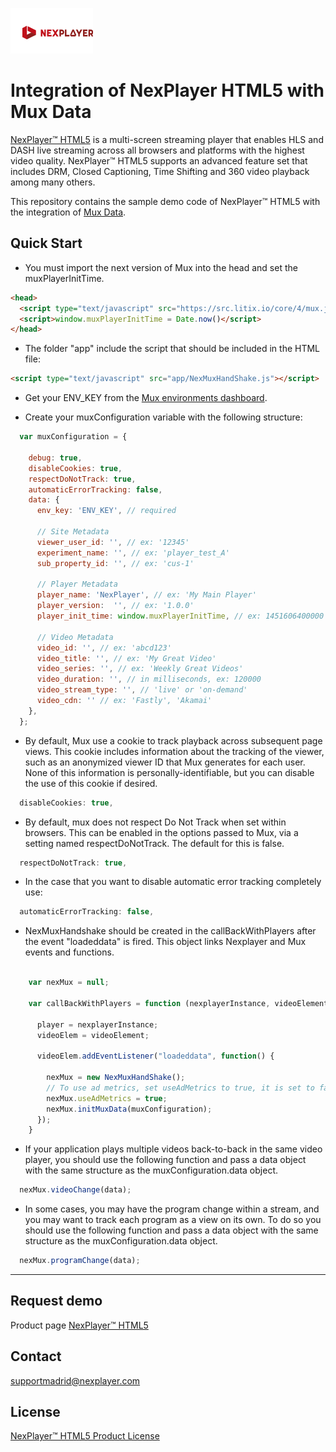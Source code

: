 ![NexPlayer demo home ](images/nexplayer-logo.png)

# Integration of NexPlayer HTML5 with Mux Data

[NexPlayer™ HTML5](https://nexplayersdk.com/nexplayer-html5/) is a multi-screen streaming player that enables HLS and DASH live streaming across all browsers and platforms with the highest video quality. NexPlayer™ HTML5 supports an advanced feature set that includes DRM, Closed Captioning, Time Shifting and 360 video playback among many others.

This repository contains the sample demo code of NexPlayer™ HTML5 with the integration of [Mux Data](https://docs.mux.com/guides/data).

## Quick Start

- You must import the next version of Mux into the head  and set the muxPlayerInitTime.

```html
<head>
  <script type="text/javascript" src="https://src.litix.io/core/4/mux.js"></script>
  <script>window.muxPlayerInitTime = Date.now()</script>
</head>
```

- The folder "app" include the script that should be included in the HTML file:

```html
<script type="text/javascript" src="app/NexMuxHandShake.js"></script>
```

- Get your ENV_KEY from the [Mux environments dashboard](https://dashboard.mux.com/login).

- Create your muxConfiguration variable with the following structure:

```javascript
  var muxConfiguration = {

    debug: true,
    disableCookies: true,
    respectDoNotTrack: true,
    automaticErrorTracking: false,
    data: {
      env_key: 'ENV_KEY', // required

      // Site Metadata
      viewer_user_id: '', // ex: '12345'
      experiment_name: '', // ex: 'player_test_A'
      sub_property_id: '', // ex: 'cus-1'

      // Player Metadata
      player_name: 'NexPlayer', // ex: 'My Main Player'
      player_version:  '', // ex: '1.0.0'
      player_init_time: window.muxPlayerInitTime, // ex: 1451606400000

      // Video Metadata
      video_id: '', // ex: 'abcd123'
      video_title: '', // ex: 'My Great Video'
      video_series: '', // ex: 'Weekly Great Videos'
      video_duration: '', // in milliseconds, ex: 120000
      video_stream_type: '', // 'live' or 'on-demand'
      video_cdn: '' // ex: 'Fastly', 'Akamai'
    },
  };
```

- By default, Mux use a cookie to track playback across subsequent page views. This cookie includes information about the tracking of the viewer, such as an anonymized viewer ID that Mux generates for each user. None of this information is personally-identifiable, but you can disable the use of this cookie if desired.
```javascript
  disableCookies: true,
```

- By default, mux does not respect Do Not Track when set within browsers. This can be enabled in the options passed to Mux, via a setting named respectDoNotTrack. The default for this is false.
```javascript
  respectDoNotTrack: true,
```

- In the case that you want to disable automatic error tracking completely use:
```javascript
  automaticErrorTracking: false,
```

- NexMuxHandshake should be created in the callBackWithPlayers after the event "loadeddata" is fired. This object links Nexplayer and Mux events and functions.

```javascript

    var nexMux = null;

    var callBackWithPlayers = function (nexplayerInstance, videoElement) {

      player = nexplayerInstance;
      videoElem = videoElement;

      videoElem.addEventListener("loadeddata", function() {

        nexMux = new NexMuxHandShake();
        // To use ad metrics, set useAdMetrics to true, it is set to false by default.
        nexMux.useAdMetrics = true;
        nexMux.initMuxData(muxConfiguration);
      });
    }
```

- If your application plays multiple videos back-to-back in the same video player, you should use the following function and pass a data object with the same structure as the muxConfiguration.data object.

```javascript
  nexMux.videoChange(data);
```

- In some cases, you may have the program change within a stream, and you may want to track each program as a view on its own. To do so you should use the following function and pass a data object with the same structure as the muxConfiguration.data object.

```javascript
  nexMux.programChange(data);
```

-------------------

## Request demo
Product page [NexPlayer™ HTML5](https://nexplayersdk.com/html5-player/)

## Contact
[supportmadrid@nexplayer.com](mailto:supportmadrid@nexplayer.com)

## License
[NexPlayer™ HTML5 Product License](License.txt)